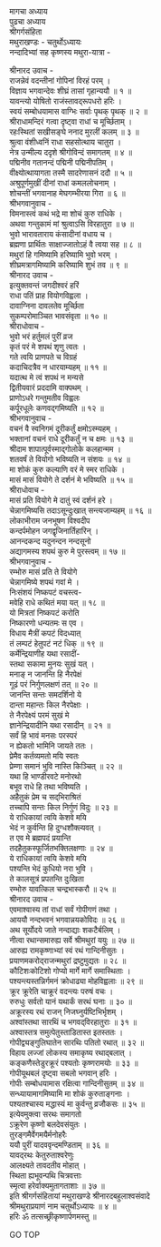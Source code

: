 मागचा अध्याय  
पुढचा अध्याय  
श्रीगर्गसंहिता  
मथुराखण्डः - चतुर्थोऽध्यायः  
नन्दादिभ्यां सह कृष्णस्य मथुरा-यात्रा -  
  
श्रीनारद उवाच -  
राजन्नेवं वदन्तीनां गोपिनां विरहं परम् ।  
विज्ञाय भगवान्देवः शीघ्रं तासां गृहान्ययौ ॥ १ ॥  
यावन्त्यो योषितो राजंस्तावद्‌रूपधरो हरिः ।  
स्वयं सम्बोधयामास वाग्भिः सर्वाः पृथक् पृथक् ॥ २ ॥  
श्रीराधामन्दिरं गत्वा दृष्ट्वा राधां च मूर्च्छिताम् ।  
रहःस्थितां सखीसङ्घे ननाद मुरलीं कलम् ॥ ३ ॥  
श्रुत्वा वंशीध्वनिं राधा सहसोत्थाय चातुरा ।  
नेत्र उन्मील्य ददृशे श्रीगोविन्दं समागतम् ॥ ४ ॥  
पद्मिनीव गतानन्दं पद्मिनी पद्मिनीपतिम् ।  
वीक्ष्योत्थायागता तस्मै सादरेणासनं ददौ ॥ ५ ॥  
अश्रुपूर्णमुखीं दीनां राधां कमललोचनाम् ।  
शोचन्तीं भगवानाह मेघगम्भीरया गिरा ॥ ६ ॥  
श्रीभगवानुवाच -  
विमनास्त्वं कथं भद्रे मा शोचं कुरु राधिके ।  
अथवा गन्तुकामं मां श्रुत्वाऽसि विरहातुरा ॥ ७ ॥  
भुवो भारावताराय कंसादीनां वधाय च ।  
ब्रह्मणा प्रार्थितः साक्षाज्जातोऽहं वै त्वया सह ॥ ८ ॥  
मथुरां हि गमिष्यामि हरिष्यामि भुवो भरम् ।  
शीघ्रमत्रागमिष्यामि करिष्यामि शुभं तव ॥ ९ ॥  
श्रीनारद उवाच -  
इत्युक्तवन्तं जगदीश्वरं हरिं  
     राधा पतिं प्राह वियोगविह्वला ।  
दावाग्निना दावलतेव मूर्च्छिता  
     सुकम्परोमाञ्चित भावसंवृता ॥ १० ॥  
श्रीराधोवाच -  
भुवो भरं हर्तुमलं पुरीं व्रज  
     कृतं परं मे शपथं शृणु त्वतः ।  
गते त्वयि प्राणपते च विग्रहं  
     कदाचिदत्रैव न धारयाम्यहम् ॥ ११ ॥  
यदात्थ मे त्वं शपथं न मन्यसे  
     द्वितीयवारं प्रददामि वाक्पथम् ।  
प्राणोऽधरे गन्तुमतीव विह्वलः  
     कर्पूरधूलेः कणवद्‌गमिष्यति ॥ १२ ॥  
श्रीभगवानुवाच -  
वचनं वै स्वनिगमं दूरीकर्तुं क्षमोऽस्म्यहम् ।  
भक्तानां वचनं राधे दूरीकर्तुं न च क्षमः ॥ १३ ॥  
श्रीदाम शापात्पूर्वस्माद्‌‌गोलोके कलहान्मम ।  
शतवर्षं ते वियोगो भविष्यति न संशयः ॥ १४ ॥  
मा शोकं कुरु कल्याणि वरं मे स्मर राधिके ।  
मासं मासं वियोगे ते दर्शनं मे भविष्यति ॥ १५ ॥  
श्रीराधोवाच -  
मासं प्रति वियोगे मे दातुं स्वं दर्शनं हरे ।  
चेन्नागमिष्यसि तदाऽसून्दुःखात् सन्त्यजाम्यहम् ॥ १६ ॥  
लोकाभीराम जनभूषण विश्वदीप  
     कन्दर्पमोहन जगद्वृजिनार्तिहारिन् ।  
आनन्दकन्द यदुनन्दन नन्दसूनो  
     अद्यागमस्य शपथं कुरु मे पुरस्त्वम् ॥ १७ ॥  
श्रीभगवानुवाच -  
रम्भोरु मासं प्रति ते वियोगे  
     चेन्नागमिष्ये शपथं गवां मे ।  
निःसंशयं निष्कपटं वचस्त्व-  
     मवेहि राधे कथितं मया यत् ॥ १८ ॥  
यो मित्रतां निष्कपटं करोति  
     निष्कारणो धन्यतमः स एव ।  
विधाय मैत्रीं कपटं विदध्यात्  
     तं लम्पटं हेतुपटं नटं धिक् ॥ १९ ॥  
कर्मेन्द्रियाणीह यथा रसादीं-  
     स्तथा सकामा मुनयः सुखं यत् ।  
मनाङ् न जानन्ति हि नैरपेक्षं  
     गूढं परं निर्गुणलक्षणं तत् ॥ २० ॥  
जानन्ति सन्तः समदर्शिनो ये  
     दान्ता महान्तः किल नैरपेक्षाः ।  
ते नैरपेक्ष्यं परमं सुखं मे  
     ज्ञानेन्द्रियादीनि यथा रसादीन् ॥ २१ ॥  
सर्वं हि भावं मनसः परस्परं  
     न ह्येकतो भामिनि जायते ततः ।  
प्रेमैव कर्तव्यमतो मयि स्वतः  
     प्रेम्णा समानं भुवि नास्ति किञ्चित् ॥ २२ ॥  
यथा हि भाण्डीरवटे मनोरथो  
     बभूव राधे हि तथा भविष्यति ।  
अहैतुकं प्रेम च सद्‌भिराश्रितं  
     तच्चापि सन्तः किल निर्गुणं विदुः ॥ २३ ॥  
ये राधिकायां त्वयि केशवे मयि  
     भेदं न कुर्वन्ति हि दुग्धशौक्ल्यवत् ।  
त एव मे ब्रह्मपदं प्रयान्ति  
     तदहैतुकस्फूर्जितभक्तिलक्षणाः ॥ २४ ॥  
ये राधिकायां त्वयि केशवे मयि  
     पश्यन्ति भेदं कुधियो नरा भुवि ।  
ते कालसूत्रं प्रपतन्ति दुःखिता  
     रम्भोरु यावत्किल चन्द्रभास्करौ ॥ २५ ॥  
श्रीनारद उवाच -  
एवमाश्वास्य तां राधां सर्वं गोपीगणं तथा ।  
आययौ नन्दभवनं भगवान्नयकोविदः ॥ २६ ॥  
अथ सूर्योदये जाते नन्दाद्याः शकटैर्बलिम् ।  
नीत्वा रथान्समारुह्य सर्वे श्रीमथुरां ययुः ॥ २७ ॥  
आरुह्य रामकृष्णाभ्यां स्वं रथं गान्दिनीसुतः ।  
प्रयाणमकरोद्‌राजन्मथुरां द्रष्टुमुद्यतः ॥ २८ ॥  
कौटिशःकोटिशो गोप्यो मार्गे मार्गे समास्थिताः ।  
पश्यन्त्यस्तन्निर्गमनं क्रोधाढ्या मोहविह्वलाः ॥ २९ ॥  
क्रूर क्रूरेति चाक्रूरं वदन्त्यः परुषं वचः ।  
रुरुधुः सर्वतो यानं यथार्कं सरथं घनाः ॥ ३० ॥  
अक्रूरस्य रथं राजन् निजघ्नुर्यष्टिभिर्भृशम् ।  
अश्वांस्तथा सारथिं च भगवद्‌विरहातुराः ॥ ३१ ॥  
अश्वास्तत्र समुत्पेतुस्ताडितास्त इतस्ततः ।  
गोपीद्व्यङ्गुलिघातेन सारथिः पतितो रथात् ॥ ३२ ॥  
विहाय लज्जां लोकस्य समाकृष्य रथाद्‌बलात् ।  
कङ्कणैस्तेडुरक्रूरं पश्यतोः कृष्णरामयोः ॥ ३३ ॥  
गोपीयूथबलं दृष्ट्वा सबलो भगवान् हरिः ।  
गोपीः सम्बोधयामास रक्षित्वा गान्दिनीसुतम् ॥ ३४ ॥  
सन्ध्यायामागमिष्यामि मा शोकं कुरुताङ्गनाः ।  
पश्यतश्चास्य मद्धास्यं मा कुर्वन्तु व्रजौकसः ॥ ३५ ॥  
इत्येवमुक्त्वा सरथः समागतो  
     ऽक्रूरेण कृष्णो बलदेवसंयुतः ।  
तुरङ्गमैर्वेगमयैर्मनोहरैः  
     ययौ पुरीं यादववृन्दमण्डिताम् ॥ ३६ ॥  
यावद्‌रथः केतुरुताश्वरेणुः  
     आलक्ष्यते तावदतीव मोहात् ।  
स्थिता ह्यभूवन्पथि चित्रवत्ताः  
     स्मृत्वा हरेर्वाक्यमुतागताशाः ॥ ३७ ॥  
इति श्रीगर्गसंहितायां मथुराखण्डे श्रीनारदबहुलाश्वसंवादे  
श्रीमथुराप्रयाणं नाम चतुर्थोऽध्यायः ॥ ४ ॥  
हरिः ॐ तत्सच्छ्रीकृष्णार्पणमस्तु ॥  
  
GO TOP
